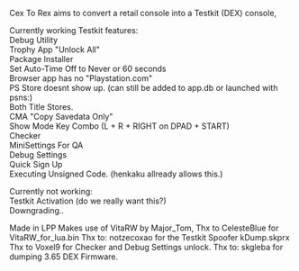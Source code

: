 
Cex To Rex aims to convert a retail console into a Testkit (DEX) console,

Currently working Testkit features:   
Debug Utility  
Trophy App "Unlock All"  
Package Installer  
Set Auto-Time Off to Never or 60 seconds  
Browser app has no "Playstation.com"  
PS Store doesnt show up. (can still be added to app.db or launched with psns:)  
Both Title Stores.  
CMA "Copy Savedata Only"  
Show Mode Key Combo (L + R + RIGHT on DPAD + START)  
Checker  
MiniSettings For QA  
Debug Settings  
Quick Sign Up  
Executing Unsigned Code. (henkaku allready allows this.)  
  
Currently not working:  
Testkit Activation (do we really want this?)  
Downgrading..  
  
Made in LPP Makes use of VitaRW by Major_Tom, Thx to CelesteBlue for VitaRW_for_lua.bin Thx to: notzecoxao for the Testkit Spoofer kDump.skprx Thx to Voxel9 for Checker and Debug Settings unlock. Thx to: skgleba for dumping 3.65 DEX Firmware.
